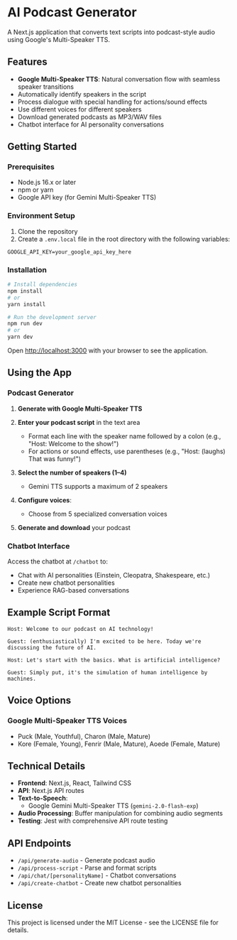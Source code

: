 # AI Podcast Generator

A Next.js application that converts text scripts into podcast-style audio using Google's Multi-Speaker TTS.

## Features

- **Google Multi-Speaker TTS**: Natural conversation flow with seamless speaker transitions
- Automatically identify speakers in the script
- Process dialogue with special handling for actions/sound effects
- Use different voices for different speakers
- Download generated podcasts as MP3/WAV files
- Chatbot interface for AI personality conversations


## Getting Started

### Prerequisites

- Node.js 16.x or later
- npm or yarn
- Google API key (for Gemini Multi-Speaker TTS)

### Environment Setup

1. Clone the repository
2. Create a `.env.local` file in the root directory with the following variables:

```
GOOGLE_API_KEY=your_google_api_key_here
```

### Installation

```bash
# Install dependencies
npm install
# or
yarn install

# Run the development server
npm run dev
# or
yarn dev
```

Open [http://localhost:3000](http://localhost:3000) with your browser to see the application.

## Using the App

### Podcast Generator

1. **Generate with Google Multi-Speaker TTS**

2. **Enter your podcast script** in the text area
   - Format each line with the speaker name followed by a colon (e.g., "Host: Welcome to the show!")
   - For actions or sound effects, use parentheses (e.g., "Host: (laughs) That was funny!")

3. **Select the number of speakers (1–4)**
   - Gemini TTS supports a maximum of 2 speakers

3. **Configure voices**:
   - Choose from 5 specialized conversation voices

4. **Generate and download** your podcast

### Chatbot Interface

Access the chatbot at `/chatbot` to:
- Chat with AI personalities (Einstein, Cleopatra, Shakespeare, etc.)
- Create new chatbot personalities
- Experience RAG-based conversations

## Example Script Format

```
Host: Welcome to our podcast on AI technology!

Guest: (enthusiastically) I'm excited to be here. Today we're discussing the future of AI.

Host: Let's start with the basics. What is artificial intelligence?

Guest: Simply put, it's the simulation of human intelligence by machines.
```

## Voice Options

### Google Multi-Speaker TTS Voices
- Puck (Male, Youthful), Charon (Male, Mature)
- Kore (Female, Young), Fenrir (Male, Mature), Aoede (Female, Mature)

## Technical Details

- **Frontend**: Next.js, React, Tailwind CSS
- **API**: Next.js API routes
- **Text-to-Speech**: 
  - Google Gemini Multi-Speaker TTS (`gemini-2.0-flash-exp`)
- **Audio Processing**: Buffer manipulation for combining audio segments
- **Testing**: Jest with comprehensive API route testing

## API Endpoints

- `/api/generate-audio` - Generate podcast audio
- `/api/process-script` - Parse and format scripts
- `/api/chat/[personalityName]` - Chatbot conversations
- `/api/create-chatbot` - Create new chatbot personalities

## License

This project is licensed under the MIT License - see the LICENSE file for details.